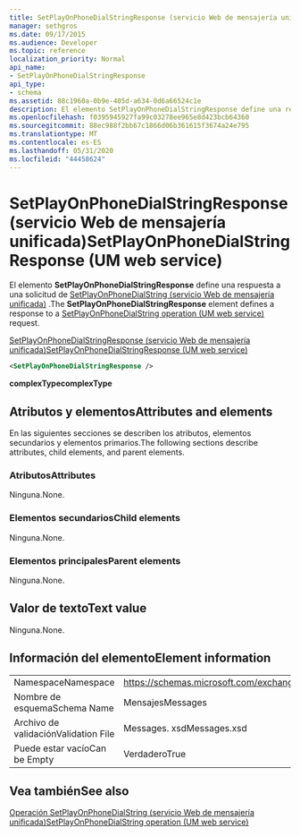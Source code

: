 ```yaml
---
title: SetPlayOnPhoneDialStringResponse (servicio Web de mensajería unificada)
manager: sethgros
ms.date: 09/17/2015
ms.audience: Developer
ms.topic: reference
localization_priority: Normal
api_name:
- SetPlayOnPhoneDialStringResponse
api_type:
- schema
ms.assetid: 88c1960a-0b9e-405d-a634-0d6a66524c1e
description: El elemento SetPlayOnPhoneDialStringResponse define una respuesta a una solicitud de SetPlayOnPhoneDialString (servicio Web de mensajería unificada).
ms.openlocfilehash: f0395945927fa99c03278ee965e8d423bcb64360
ms.sourcegitcommit: 88ec988f2bb67c1866d06b361615f3674a24e795
ms.translationtype: MT
ms.contentlocale: es-ES
ms.lasthandoff: 05/31/2020
ms.locfileid: "44458624"
---
```

# <a name="setplayonphonedialstringresponse-um-web-service"></a><span data-ttu-id="099c8-103">SetPlayOnPhoneDialStringResponse (servicio Web de mensajería unificada)</span><span class="sxs-lookup"><span data-stu-id="099c8-103">SetPlayOnPhoneDialStringResponse (UM web service)</span></span>

<span data-ttu-id="099c8-104">El elemento **SetPlayOnPhoneDialStringResponse** define una respuesta a una solicitud de [SetPlayOnPhoneDialString (servicio Web de mensajería unificada)](setplayonphonedialstring-operation-um-web-service.md) .</span><span class="sxs-lookup"><span data-stu-id="099c8-104">The **SetPlayOnPhoneDialStringResponse** element defines a response to a [SetPlayOnPhoneDialString operation (UM web service)](setplayonphonedialstring-operation-um-web-service.md) request.</span></span> 
  
[<span data-ttu-id="099c8-105">SetPlayOnPhoneDialStringResponse (servicio Web de mensajería unificada)</span><span class="sxs-lookup"><span data-stu-id="099c8-105">SetPlayOnPhoneDialStringResponse (UM web service)</span></span>](setplayonphonedialstringresponse-um-web-service.md)
  
```xml
<SetPlayOnPhoneDialStringResponse />
```

 <span data-ttu-id="099c8-106">**complexType**</span><span class="sxs-lookup"><span data-stu-id="099c8-106">**complexType**</span></span>
## <a name="attributes-and-elements"></a><span data-ttu-id="099c8-107">Atributos y elementos</span><span class="sxs-lookup"><span data-stu-id="099c8-107">Attributes and elements</span></span>

<span data-ttu-id="099c8-108">En las siguientes secciones se describen los atributos, elementos secundarios y elementos primarios.</span><span class="sxs-lookup"><span data-stu-id="099c8-108">The following sections describe attributes, child elements, and parent elements.</span></span>
  
### <a name="attributes"></a><span data-ttu-id="099c8-109">Atributos</span><span class="sxs-lookup"><span data-stu-id="099c8-109">Attributes</span></span>

<span data-ttu-id="099c8-110">Ninguna.</span><span class="sxs-lookup"><span data-stu-id="099c8-110">None.</span></span>
  
### <a name="child-elements"></a><span data-ttu-id="099c8-111">Elementos secundarios</span><span class="sxs-lookup"><span data-stu-id="099c8-111">Child elements</span></span>

<span data-ttu-id="099c8-112">Ninguna.</span><span class="sxs-lookup"><span data-stu-id="099c8-112">None.</span></span>
  
### <a name="parent-elements"></a><span data-ttu-id="099c8-113">Elementos principales</span><span class="sxs-lookup"><span data-stu-id="099c8-113">Parent elements</span></span>

<span data-ttu-id="099c8-114">Ninguna.</span><span class="sxs-lookup"><span data-stu-id="099c8-114">None.</span></span>
  
## <a name="text-value"></a><span data-ttu-id="099c8-115">Valor de texto</span><span class="sxs-lookup"><span data-stu-id="099c8-115">Text value</span></span>

<span data-ttu-id="099c8-116">Ninguna.</span><span class="sxs-lookup"><span data-stu-id="099c8-116">None.</span></span>
  
## <a name="element-information"></a><span data-ttu-id="099c8-117">Información del elemento</span><span class="sxs-lookup"><span data-stu-id="099c8-117">Element information</span></span>

|||
|:-----|:-----|
|<span data-ttu-id="099c8-118">Namespace</span><span class="sxs-lookup"><span data-stu-id="099c8-118">Namespace</span></span>  <br/> |https://schemas.microsoft.com/exchange/services/2006/messages  <br/> |
|<span data-ttu-id="099c8-119">Nombre de esquema</span><span class="sxs-lookup"><span data-stu-id="099c8-119">Schema Name</span></span>  <br/> |<span data-ttu-id="099c8-120">Mensajes</span><span class="sxs-lookup"><span data-stu-id="099c8-120">Messages</span></span>  <br/> |
|<span data-ttu-id="099c8-121">Archivo de validación</span><span class="sxs-lookup"><span data-stu-id="099c8-121">Validation File</span></span>  <br/> |<span data-ttu-id="099c8-122">Messages. xsd</span><span class="sxs-lookup"><span data-stu-id="099c8-122">Messages.xsd</span></span>  <br/> |
|<span data-ttu-id="099c8-123">Puede estar vacío</span><span class="sxs-lookup"><span data-stu-id="099c8-123">Can be Empty</span></span>  <br/> |<span data-ttu-id="099c8-124">Verdadero</span><span class="sxs-lookup"><span data-stu-id="099c8-124">True</span></span>  <br/> |
   
## <a name="see-also"></a><span data-ttu-id="099c8-125">Vea también</span><span class="sxs-lookup"><span data-stu-id="099c8-125">See also</span></span>



[<span data-ttu-id="099c8-126">Operación SetPlayOnPhoneDialString (servicio Web de mensajería unificada)</span><span class="sxs-lookup"><span data-stu-id="099c8-126">SetPlayOnPhoneDialString operation (UM web service)</span></span>](setplayonphonedialstring-operation-um-web-service.md)

